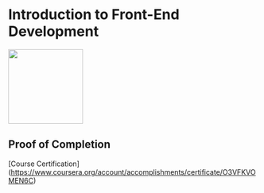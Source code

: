 # Introduction to Front-End Development

<img src="../meta-logo.png" width=150>

## Proof of Completion

[Course Certification] (https://www.coursera.org/account/accomplishments/certificate/O3VFKVOMEN6C)
